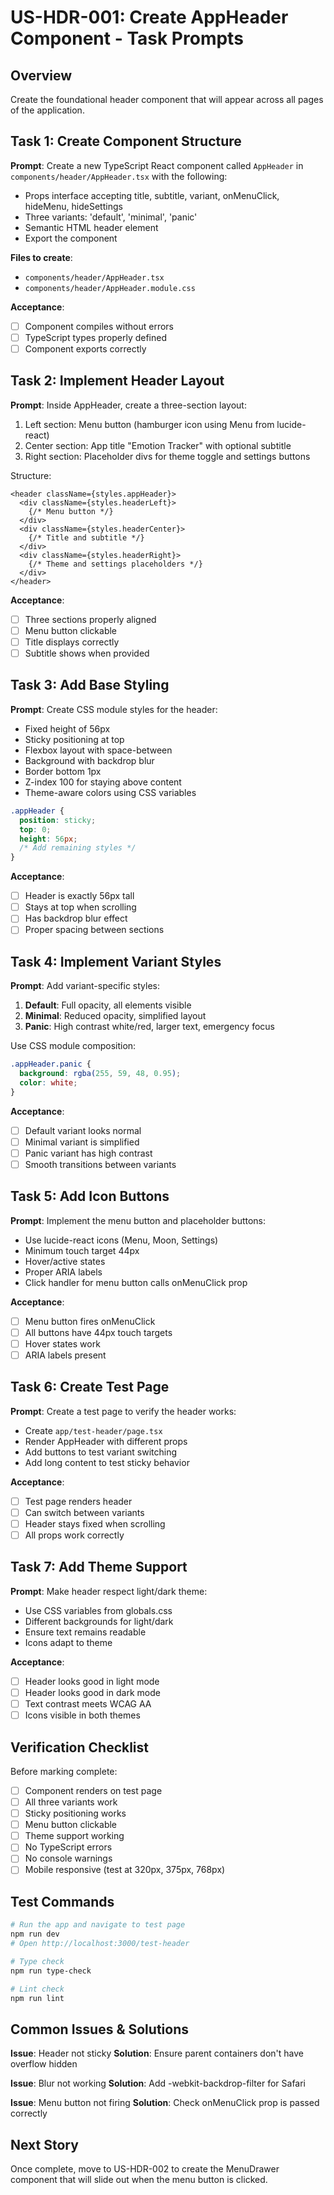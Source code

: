 # US-HDR-001: Create AppHeader Component - Task Prompts

## Overview
Create the foundational header component that will appear across all pages of the application.

## Task 1: Create Component Structure
**Prompt**: Create a new TypeScript React component called `AppHeader` in `components/header/AppHeader.tsx` with the following:
- Props interface accepting title, subtitle, variant, onMenuClick, hideMenu, hideSettings
- Three variants: 'default', 'minimal', 'panic'
- Semantic HTML header element
- Export the component

**Files to create**:
- `components/header/AppHeader.tsx`
- `components/header/AppHeader.module.css`

**Acceptance**:
- [ ] Component compiles without errors
- [ ] TypeScript types properly defined
- [ ] Component exports correctly

## Task 2: Implement Header Layout
**Prompt**: Inside AppHeader, create a three-section layout:
1. Left section: Menu button (hamburger icon using Menu from lucide-react)
2. Center section: App title "Emotion Tracker" with optional subtitle
3. Right section: Placeholder divs for theme toggle and settings buttons

Structure:
```tsx
<header className={styles.appHeader}>
  <div className={styles.headerLeft}>
    {/* Menu button */}
  </div>
  <div className={styles.headerCenter}>
    {/* Title and subtitle */}
  </div>
  <div className={styles.headerRight}>
    {/* Theme and settings placeholders */}
  </div>
</header>
```

**Acceptance**:
- [ ] Three sections properly aligned
- [ ] Menu button clickable
- [ ] Title displays correctly
- [ ] Subtitle shows when provided

## Task 3: Add Base Styling
**Prompt**: Create CSS module styles for the header:
- Fixed height of 56px
- Sticky positioning at top
- Flexbox layout with space-between
- Background with backdrop blur
- Border bottom 1px
- Z-index 100 for staying above content
- Theme-aware colors using CSS variables

```css
.appHeader {
  position: sticky;
  top: 0;
  height: 56px;
  /* Add remaining styles */
}
```

**Acceptance**:
- [ ] Header is exactly 56px tall
- [ ] Stays at top when scrolling
- [ ] Has backdrop blur effect
- [ ] Proper spacing between sections

## Task 4: Implement Variant Styles
**Prompt**: Add variant-specific styles:
1. **Default**: Full opacity, all elements visible
2. **Minimal**: Reduced opacity, simplified layout
3. **Panic**: High contrast white/red, larger text, emergency focus

Use CSS module composition:
```css
.appHeader.panic {
  background: rgba(255, 59, 48, 0.95);
  color: white;
}
```

**Acceptance**:
- [ ] Default variant looks normal
- [ ] Minimal variant is simplified
- [ ] Panic variant has high contrast
- [ ] Smooth transitions between variants

## Task 5: Add Icon Buttons
**Prompt**: Implement the menu button and placeholder buttons:
- Use lucide-react icons (Menu, Moon, Settings)
- Minimum touch target 44px
- Hover/active states
- Proper ARIA labels
- Click handler for menu button calls onMenuClick prop

**Acceptance**:
- [ ] Menu button fires onMenuClick
- [ ] All buttons have 44px touch targets
- [ ] Hover states work
- [ ] ARIA labels present

## Task 6: Create Test Page
**Prompt**: Create a test page to verify the header works:
- Create `app/test-header/page.tsx`
- Render AppHeader with different props
- Add buttons to test variant switching
- Add long content to test sticky behavior

**Acceptance**:
- [ ] Test page renders header
- [ ] Can switch between variants
- [ ] Header stays fixed when scrolling
- [ ] All props work correctly

## Task 7: Add Theme Support
**Prompt**: Make header respect light/dark theme:
- Use CSS variables from globals.css
- Different backgrounds for light/dark
- Ensure text remains readable
- Icons adapt to theme

**Acceptance**:
- [ ] Header looks good in light mode
- [ ] Header looks good in dark mode
- [ ] Text contrast meets WCAG AA
- [ ] Icons visible in both themes

## Verification Checklist
Before marking complete:
- [ ] Component renders on test page
- [ ] All three variants work
- [ ] Sticky positioning works
- [ ] Menu button clickable
- [ ] Theme support working
- [ ] No TypeScript errors
- [ ] No console warnings
- [ ] Mobile responsive (test at 320px, 375px, 768px)

## Test Commands
```bash
# Run the app and navigate to test page
npm run dev
# Open http://localhost:3000/test-header

# Type check
npm run type-check

# Lint check
npm run lint
```

## Common Issues & Solutions

**Issue**: Header not sticky
**Solution**: Ensure parent containers don't have overflow hidden

**Issue**: Blur not working
**Solution**: Add -webkit-backdrop-filter for Safari

**Issue**: Menu button not firing
**Solution**: Check onMenuClick prop is passed correctly

## Next Story
Once complete, move to US-HDR-002 to create the MenuDrawer component that will slide out when the menu button is clicked.